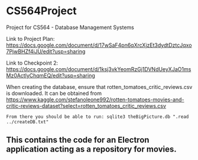 # CS564Project
Project for CS564 - Database Management Systems

Link to Project Plan: https://docs.google.com/document/d/17wSaF4pn6qXrcXjzEt3dydtDztcJqxo7PjwBHZf4iJU/edit?usp=sharing

Link to Checkpoint 2: https://docs.google.com/document/d/1ksj3vkYeomRzGj1DVNdUeyXJaO1msMz0ActlyChqmEQ/edit?usp=sharing

When creating the database, ensure that rotten_tomatoes_critic_reviews.csv is downloaded. It can be obtained from https://www.kaggle.com/stefanoleone992/rotten-tomatoes-movies-and-critic-reviews-dataset?select=rotten_tomatoes_critic_reviews.csv

    From there you should be able to run: sqlite3 theBigPicture.db ".read ../createDB.txt"
    
## This contains the code for an Electron application acting as a repository for movies. 
